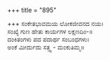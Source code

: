 +++
title = "895"

+++
ಸಂಕೇತಭಾವಮಯ ಲೋಕಜೀವನದ ನಯ।  
ಸಂಖ್ಯೆ ಗುಣ ಹೇತು ಕಾರ್ಯಗಳ ಲಕ್ಷಣದಿಂ-॥  
ದಂಕಿತಂಗಳು ಪದ ಪದಾರ್ಥ ಸಂಬಂಧಗಳು।  
ಅಂಕೆ ಮೀರ್ದುದು ಸತ್ತ್ವ - ಮಂಕುತಿಮ್ಮ॥  
